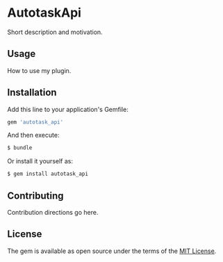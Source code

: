# AutotaskApi
Short description and motivation.

## Usage
How to use my plugin.

## Installation
Add this line to your application's Gemfile:

```ruby
gem 'autotask_api'
```

And then execute:
```bash
$ bundle
```

Or install it yourself as:
```bash
$ gem install autotask_api
```

## Contributing
Contribution directions go here.

## License
The gem is available as open source under the terms of the [MIT License](http://opensource.org/licenses/MIT).
